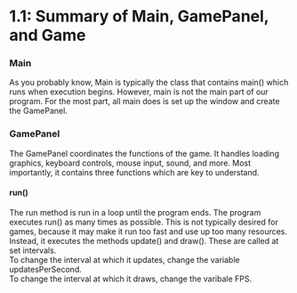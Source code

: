 # 1.1: Summary of Main, GamePanel, and Game

### Main
As you probably know, Main is typically the class that contains main() which runs when execution begins. However, main is not the main part of our program. For the most part, all main does is set up the window and create the GamePanel.

### GamePanel
The GamePanel coordinates the functions of the game. It handles loading graphics, keyboard controls, mouse input, sound, and more. Most importantly, it contains three functions which are key to understand.
#### run()
The run method is run in a loop until the program ends. The program executes run() as many times as possible. This is not typically desired for games, because it may make it run too fast and use up too many resources. Instead, it executes the methods update() and draw(). These are called at set intervals.  
To change the interval at which it updates, change the variable updatesPerSecond.  
To change the interval at which it draws, change the varibale FPS.  
